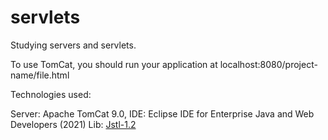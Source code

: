 # servlets

Studying servers and servlets.

To use TomCat, you should run your application at localhost:8080/project-name/file.html

Technologies used: 

Server: Apache TomCat 9.0, 
IDE: Eclipse IDE for Enterprise Java and Web Developers (2021)
Lib: [Jstl-1.2](https://www.devmedia.com.br/introducao-jstl-java/23582)